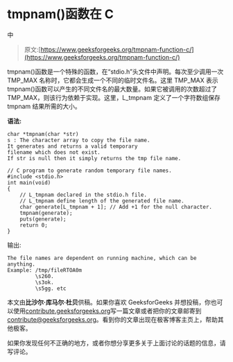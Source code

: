 # tmpnam()函数在 C

中

> 原文:[https://www.geeksforgeeks.org/tmpnam-function-c/](https://www.geeksforgeeks.org/tmpnam-function-c/)

tmpnam()函数是一个特殊的函数，在“stdio.h”头文件中声明。每次至少调用一次 TMP_MAX 名称时，它都会生成一个不同的临时文件名。这里 TMP_MAX 表示 tmpnam()函数可以产生的不同文件名的最大数量。如果它被调用的次数超过了 TMP_MAX，则该行为依赖于实现。这里，L_tmpnam 定义了一个字符数组保存 tmpnam 结果所需的大小。

**语法:**

```
char *tmpnam(char *str)
s : The character array to copy the file name.
It generates and returns a valid temporary 
filename which does not exist. 
If str is null then it simply returns the tmp file name.
```

```
// C program to generate random temporary file names.
#include <stdio.h>
int main(void)
{
    // L_tmpnam declared in the stdio.h file.
    // L_tmpnam define length of the generated file name.
    char generate[L_tmpnam + 1]; // Add +1 for the null character.
    tmpnam(generate);
    puts(generate);
    return 0;
}
```

输出:

```
The file names are dependent on running machine, which can be anything.
Example: /tmp/fileRTOA0m
         \s260.
         \s3ok.
         \s5gg. etc

```

本文由**比沙尔·库马尔·杜贝**供稿。如果你喜欢 GeeksforGeeks 并想投稿，你也可以使用[contribute.geeksforgeeks.org](http://www.contribute.geeksforgeeks.org)写一篇文章或者把你的文章邮寄到 contribute@geeksforgeeks.org。看到你的文章出现在极客博客主页上，帮助其他极客。

如果你发现任何不正确的地方，或者你想分享更多关于上面讨论的话题的信息，请写评论。